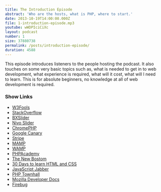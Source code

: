 ```yaml
---
title: The Introduction Episode
abstract: 'Who are the hosts, what is PHP, where to start.'
date: 2013-10-19T14:00:00.000Z
file: 1-introduction-episode.mp3
youtube: wWDPIciCiXc
layout: podcast
number: 1
size: 37880738
permalink: /posts/introduction-episode/
duration: 4588
---
```


This episode introduces listeners to the people hosting the podcast.
It also touches on some very basic topics such as, what is needed to get in to web development, what experience is required, what will it cost, what will I need to learn.
This is for absolute beginners, no knowledge at all of web development is required.

### Show Links

- [W3Fools](http://www.w3fools.com/)
- [StackOverflow](http://www.stackoverflow.com)
- [BXSlider](http://bxslider.com/)
- [Nivo Slider](http://dev7studios.com/nivo-slider/)
- [ChromePHP](https://github.com/ccampbell/chromephp)
- [Google Canary](http://www.google.co.uk/intl/en/chrome/browser/canary.html)
- [Stripe](https://stripe.com/gb)
- [MAMP](http://www.mamp.info)
- [WAMP](http://www.wampserver.com/en/)
- [PHPAcademy](http://www.youtube.com/user/phpacademy)
- [The New Bostom](http://www.youtube.com/user/thenewboston)
- [30 Days to learn HTML and CSS](http://freecourses.tutsplus.com/30-days-to-learn-html-and-css/index.html)
- [JavaScript Jabber](http://javascriptjabber.com/)
- [PHP Townhall](http://phptownhall.com/)
- [Mozilla Developer Docs](https://developer.mozilla.org/en-US/docs/Web)
- [Firebug](http://getfirebug.com/)
